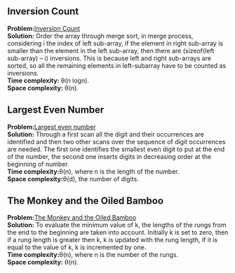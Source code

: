 ## Inversion Count
**Problem:**[Inversion Count](https://www.spoj.com/problems/INVCNT/) \
**Solution:** Order the array through merge sort, in merge process, considering i the index of left sub-array, if the element in right sub-array is smaller than the element in the left sub-array,
 then there are (sizeof(left sub-array) – i) inversions. This is because left and right sub-arrays are sorted, so all the remaining elements in left-subarray have to be counted as inversions. \
**Time complexity:** &theta;(n logn). \
**Space complexity:** &theta;(n).
## Largest Even Number
**Problem:**[Largest even number](https://practice.geeksforgeeks.org/problems/largest-even-number/0) \
**Solution:** Through a first scan all the digit and their occurrences are identified and then two other scans over the sequence of digit occurrences are needed.
 The first one identifies the smallest even digit to put at the end of the number, the second one inserts digits in decreasing order at the beginning of number. \
**Time complexity:**&theta;(n), where n is the length of the number. \
**Space complexity:**&theta;(d), the number of digits.
## The Monkey and the Oiled Bamboo
**Problem:**[The Monkey and the Oiled Bamboo](https://onlinejudge.org/index.php?option=onlinejudge&Itemid=8&page=show_problem&problem=3183) \
**Solution:** To evaluate the minimum value of k, the lengths of the rungs from the end to the beginning are taken into account. Initially k is set to zero, then if a rung length is greater then k, k is updated with
the rung length, if it is equal to the value of k, k is incremented by one. \
**Time complexity:**&theta;(n), where n is the number of the rungs. \
**Space complexity:** &theta;(n).